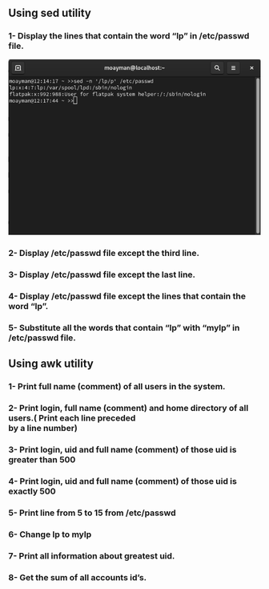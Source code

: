 ## Using sed utility
### 1- Display the lines that contain the word “lp” in /etc/passwd file.

<img src="./pics/01.png"/>

### 2- Display /etc/passwd file except the third line.
### 3- Display /etc/passwd file except the last line.
### 4- Display /etc/passwd file except the lines that contain the word “lp”.
### 5- Substitute all the words that contain “lp” with “mylp” in /etc/passwd file.
## Using awk utility
### 1- Print full name (comment) of all users in the system.
### 2- Print login, full name (comment) and home directory of all users.( Print each line preceded<br/>by a line number)
### 3- Print login, uid and full name (comment) of those uid is greater than 500
### 4- Print login, uid and full name (comment) of those uid is exactly 500
### 5- Print line from 5 to 15 from /etc/passwd
### 6- Change lp to mylp
### 7- Print all information about greatest uid.
### 8- Get the sum of all accounts id’s.
